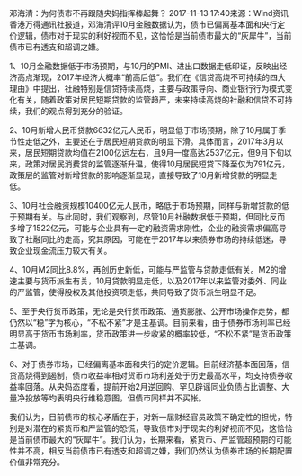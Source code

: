 邓海清：为何债市不再跟随央妈指挥棒起舞？
2017-11-13 17:40来源：Wind资讯  
香港万得通讯社报道，邓海清评10月金融数据认为，债市已偏离基本面和央行定价逻辑，债市对于现实的利好视而不见，这恰恰是当前债市最大的“灰犀牛”，当前债市已有透支和超调之嫌。
  
1、10月金融数据低于市场预期，与10月的PMI、进出口数据走低印证，反映出经济高点渐现，2017年经济大概率“前高后低”。我们在《信贷高烧不可持续的四大理由》中提出，社融特别是信贷持续高烧，主要与政策导向、商业银行行为模式变化有关，随着政策对居民短期贷款的监管趋严，未来持续高烧的社融和信贷不可持续，我们的观点得到充分的验证。
  
2、10月新增人民币贷款6632亿元人民币，明显低于市场预期，除了10月属于季节性走低之外，主要还在于居民短期贷款的明显下滑。具体而言，2017年3月以来，居民短期贷款均值在2100亿远左右，且9月一度高达2537亿元，但9月下旬以来，政策对居民消费贷的监管逐渐升温，使得10月居民短贷下降至仅为791亿元，政策层的监管对新增贷款的影响逐渐显现，直接导致了10月新增贷款的明显走低。
  
3、10月社会融资规模10400亿元人民币，略低于市场预期，同样与新增贷款的低于预期有关。与此同时，我们观察到，尽管10月社融数据低于预期，但同比反而多增了1522亿元，可能与企业具有一定的融资需求刚性，企业的融资需求偏高导致了社融同比的走高，究其原因，可能在于2017年以来债券市场的持续低迷，导致企业现金流压力较大有关。
  
4、10月M2同比8.8%，再创历史新低，可能与严监管与贷款走低有关。M2的增速主要与货币派生有关，10月贷款明显走低，以及2017年以来监管对委外、同业的严监管，使得股权及其他投资项走低，共同导致了货币派生明显不足。
  
5、至于央行货币政策，无论是央行货币政策、通货膨胀、公开市场操作走势，都仍然以“稳”字为核心，“不松不紧”才是主基调。目前来看，由于债券市场利率已经明显高于货币市场利率，货币政策进一步收紧的概率较低，“不松不紧”是货币政策主基调。
  
6、对于债券市场，已经偏离基本面和央行的定价逻辑。目前经济基本面回落，信贷高烧得到遏制，债市收益率相对货币市场利差处于历史最高水平，均支持债券收益率回落。从央妈态度看，提前开始2月逆回购、罕见辟谣同业负债占比调整、大量净投放等均表明央行维稳意图，但债市同样并不买帐。
  
我们认为，目前债市的核心矛盾在于，对新一届财经官员政策不确定性的担忧，特别是对潜在的紧货币和严监管的恐慌，导致债市对于现实的利好视而不见，这恰恰是当前债市最大的“灰犀牛”。我们认为，长期来看，紧货币、严监管超预期的可能性并不高，相反当前债市已有透支和超调之嫌，我们仍然认为债券市场的长期配置价值非常充分。

